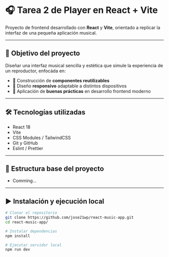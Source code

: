 # 🎧 Tarea 2 de Player en React + Vite

Proyecto de frontend desarrollado con **React** y **Vite**, orientado a replicar la interfaz de una pequeña aplicación musical.

---

## 🚀 Objetivo del proyecto

Diseñar una interfaz musical sencilla y estética que simule la experiencia de un reproductor, enfocáda en:

- 🔁 Construcción de **componentes reutilizables**
- 📱 Diseño **responsivo** adaptable a distintos dispositivos
- 🧼 Aplicación de **buenas prácticas** en desarrollo frontend moderno

---

## 🛠️ Tecnologías utilizadas

- React 18
- Vite
- CSS Modules / TailwindCSS
- Git y GitHub
- Eslint / Prettier

---

## 📂 Estructura base del proyecto

- Comming...

---

## ▶️ Instalación y ejecución local

```bash
# Clonar el repositorio
git clone https://github.com/jose21wp/react-music-app.git
cd react-music-app/

# Instalar dependencias
npm install

# Ejecutar servidor local
npm run dev
